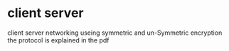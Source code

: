 # client server 
 client server networking useing symmetric and un-Symmetric encryption
 the protocol is explained in the pdf

